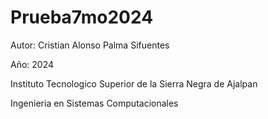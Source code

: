 # Prueba7mo2024

Autor: Cristian Alonso Palma Sifuentes

Año: 2024

Instituto Tecnologico Superior de la Sierra Negra de Ajalpan

Ingenieria en Sistemas Computacionales
